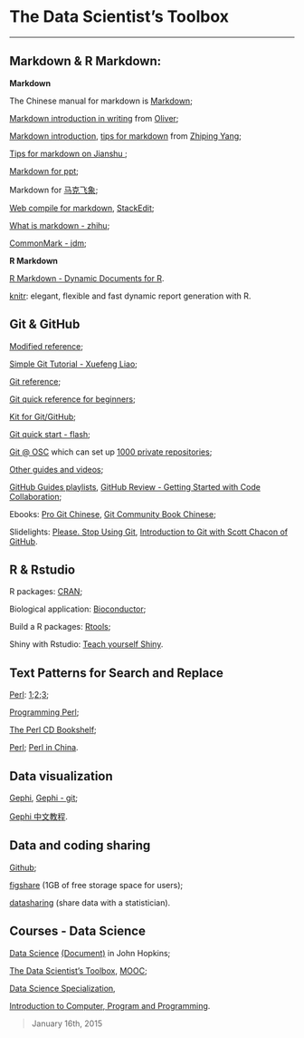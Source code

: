 # The Data Scientist’s Toolbox


***

## Markdown & R Markdown:

**Markdown**

The Chinese manual for markdown is [Markdown](http://wowubuntu.com/markdown/); 

[Markdown introduction in writing](http://joinwee.com/lesson/10/) from [Oliver](http://swordi.com/projects/);

[Markdown introduction](http://www.yangzhiping.com/tech/r-markdown-knitr.html), [tips for markdown](http://www.yangzhiping.com/tech/markdown.html?nsukey=240IHKrBNrXpmuZDTUrdaBZgRtXNGOCFkYyTs%2BjlVBhs%2BN2xpds3f%2FT2w63wfEf7fWM5JXfqA5GLNIwe1mqP5A%3D%3D) from [Zhiping Yang](http://www.yangzhiping.com/);

[Tips for markdown on Jianshu ](http://www.jianshu.com/collection/BDu5F8);

[Markdown for ppt](https://github.com/gnab/remark);

Markdown for [马克飞象](http://maxiang.info/);

[Web compile for markdown](http://tool.oschina.net/markdown), [StackEdit](https://stackedit.io/editor);

[What is markdown - zhihu](http://www.zhihu.com/question/19963642);

[CommonMark - jdm](http://commonmark.org/);

**R Markdown**

[R Markdown - Dynamic Documents for R](http://rmarkdown.rstudio.com/).

[knitr](http://yihui.name/knitr/): elegant, flexible and fast dynamic report generation with R.


## Git & GitHub

[Modified reference](https://github.com/wohugb/git-reference);

[Simple Git Tutorial - Xuefeng Liao](http://www.liaoxuefeng.com/wiki/0013739516305929606dd18361248578c67b8067c8c017b000);

[Git reference](http://gitref.org/basic/);

[Git quick reference for beginners](http://www.dataschool.io/git-quick-reference-for-beginners/);

[Kit for Git/GitHub](https://training.github.com/kit/);

[Git quick start - flash](http://git.oschina.net/wzw/git-quick-start);

[Git @ OSC](http://git.oschina.net/oschina/git-osc/wikis/Home) which can set up [1000 private repositories](http://git.oschina.net/);

[Other guides and videos](https://guides.github.com/);

[GitHub Guides playlists](https://www.youtube.com/user/GitHubGuides/playlists), [GitHub Review - Getting Started with Code Collaboration](https://training.github.com/classes/);

Ebooks: [Pro Git Chinese](http://liam0205.me/attachment/Git/progit.zh.pdf),
[Git Community Book Chinese](http://gitbook.liuhui998.com/book.pdf);

Slidelights: [Please. Stop Using Git](https://www.youtube.com/watch?v=o4PFDKIc2fs), [Introduction to Git with Scott Chacon of GitHub](https://www.youtube.com/watch?v=ZDR433b0HJY).


## R & Rstudio 

R packages: [CRAN](http://cran.r-project.org/);

Biological application: [Bioconductor](http://www.bioconductor.org/);

Build a R packages: [Rtools](http://cran.r-project.org/bin/windows/Rtools);

Shiny with Rstudio: [Teach yourself Shiny](http://shiny.rstudio.com/tutorial/).

## Text Patterns for Search and Replace

[Perl](http://zh.wikipedia.org/wiki/Perl): [1](http://www.tutorialspoint.com/perl/perl_regular_expression.htm);[2](http://doc.sumy.ua/prog/pb/prog/ch02_04.htm);[3](http://www.sarand.com/td/ref_perl_pattern.html);

[Programming Perl](http://doc.sumy.ua/prog/pb/prog/prf1_02.htm);

[The Perl CD Bookshelf](http://doc.sumy.ua/prog/pb/index-1.htm);

[Perl](https://www.perl.org/); [Perl in China](http://www.perlchina.org/).


## Data visualization

[Gephi](http://gephi.github.io/), [Gephi - git](https://github.com/gephi/gephi);

[Gephi 中文教程](https://www.udemy.com/gephi/#/).


## Data and coding sharing

[Github](https://github.com/);

[figshare](http://figshare.com/) (1GB of free storage space for users);

[datasharing](https://github.com/jtleek/datasharing) (share data with a statistician).


## Courses - Data Science

[Data Science](https://www.coursera.org/specialization/jhudatascience/1?utm_medium=listingPage) [(Document)](https://github.com/DataScienceSpecialization/courses) in John Hopkins;

[The Data Scientist’s Toolbox](https://class.coursera.org/datascitoolbox-009), [MOOC](https://class.coursera.org/datascitoolbox-017);

[Data Science Specialization](http://datasciencespecialization.github.io/),

[Introduction to Computer, Program and Programming](https://github.com/gangchen/CUHK-I2P).



>January 16th, 2015
